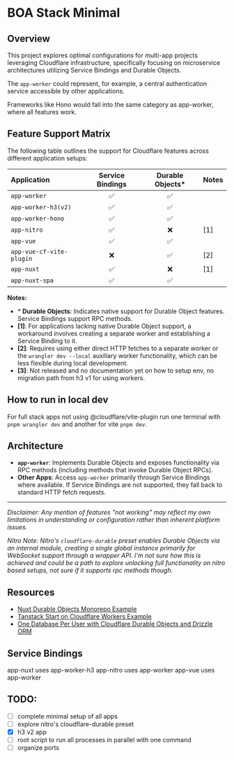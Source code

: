 # BOA Stack Minimal

## Overview

This project explores optimal configurations for multi-app projects leveraging Cloudflare infrastructure, specifically focusing on microservice architectures utilizing Service Bindings and Durable Objects.

The `app-worker` could represent, for example, a central authentication service accessible by other applications.

Frameworks like Hono would fall into the same category as app-worker, where all features work.

## Feature Support Matrix

The following table outlines the support for Cloudflare features across different application setups:

| Application              | Service Bindings | Durable Objects\* | Notes |
| :----------------------- | :--------------: | :---------------: | :---- |
| `app-worker`             |        ✅        |        ✅         |       |
| `app-worker-h3(v2)`      |        ✅        |        ✅         |       |
| `app-worker-hono`        |        ✅        |        ✅         |       |
| `app-nitro`              |        ✅        |        ❌         | [1]   |
| `app-vue`                |        ✅        |        ✅         |       |
| `app-vue-cf-vite-plugin` |        ❌        |        ✅         | [2]   |
| `app-nuxt`               |        ✅        |        ❌         | [1]   |
| `app-nuxt-spa`           |        ✅        |        ✅         |       |

**Notes:**

- \* **Durable Objects**: Indicates native support for Durable Object features. Service Bindings support RPC methods.
- **[1]**: For applications lacking native Durable Object support, a workaround involves creating a separate worker and establishing a Service Binding to it.
- **[2]**: Requires using either direct HTTP fetches to a separate worker or the `wrangler dev --local` auxiliary worker functionality, which can be less flexible during local development.
- **[3]**: Not released and no documentation yet on how to setup env, no migration path from h3 v1 for using workers.

## How to run in local dev

For full stack apps not using @cloudflare/vite-plugin run one terminal with `pnpm wrangler dev` and another for vite `pnpm dev`.

## Architecture

- **`app-worker`**: Implements Durable Objects and exposes functionality via RPC methods (including methods that invoke Durable Object RPCs).
- **Other Apps**: Access `app-worker` primarily through Service Bindings where available. If Service Bindings are not supported, they fall back to standard HTTP fetch requests.

---

_Disclaimer: Any mention of features "not working" may reflect my own limitations in understanding or configuration rather than inherent platform issues._

_Nitro Note: Nitro's `cloudflare-durable` preset enables Durable Objects via an internal module, creating a single global instance primarily for WebSocket support through a wrapper API. I'm not sure how this is achieved and could be a path to explore unlocking full functionality on nitro based setups, not sure if it supports rpc methods though._

## Resources

- [Nuxt Durable Objects Monorepo Example](https://github.com/timhanlon/nuxt-durable-objects-monorepo)
- [Tanstack Start on Cloudflare Workers Example](https://github.com/backpine/tanstack-start-on-cloudflare-workers-v0)
- [One Database Per User with Cloudflare Durable Objects and Drizzle ORM](https://boristane.com/blog/durable-objects-database-per-user/)

## Service Bindings

app-nuxt uses app-worker-h3
app-nitro uses app-worker
app-vue uses app-worker

## TODO:

- [ ] complete minimal setup of all apps
- [ ] explore nitro's cloudflare-durable preset
- [x] h3 v2 app
- [ ] root script to run all processes in parallel with one command
- [ ] organize ports
